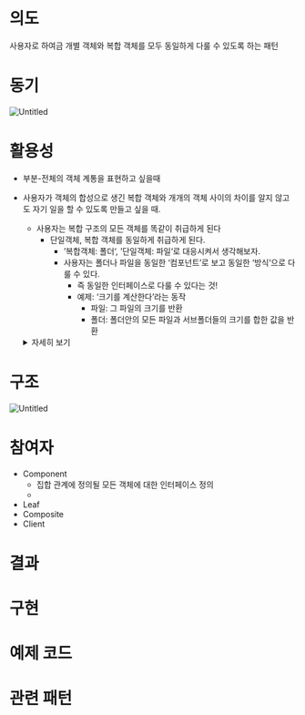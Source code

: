 # 의도

사용자로 하여금 개별 객체와 복합 객체를 모두 동일하게 다룰 수 있도록 하는 패턴

# 동기

![Untitled](https://prod-files-secure.s3.us-west-2.amazonaws.com/c4c3f91c-ed00-499a-b932-9844ee4edfa0/58f0c7f5-e4f8-4443-9b76-c8e7433b8da6/Untitled.png)

# 활용성

- 부분-전체의 객체 계통을 표현하고 싶을때
- 사용자가 객체의 합성으로 생긴 복합 객체와 개개의 객체 사이의 차이를 알지 않고도 자기 일을 할 수 있도록 만들고 싶을 때.
    - 사용자는 복합 구조의 모든 객체를 똑같이 취급하게 된다
        - 단일객체, 복합 객체를 동일하게 취급하게 된다.
            - ’복합객체: 폴더‘, ’단일객체: 파일‘로 대응시켜서 생각해보자.
            - 사용자는 폴더나 파일을 동일한 ‘컴포넌트’로 보고 동일한 ‘방식’으로 다룰 수 있다.
                - 즉 동일한 인터페이스로 다룰 수 있다는 것!
                - 예제: ‘크기를 계산한다’라는 동작
                    - 파일: 그 파일의 크기를 반환
                    - 폴더: 폴더안의 모든 파일과 서브폴더들의 크기를 합한 값을 반환


	<details>
    	<summary>자세히 보기</summary>
		<div markdown="1">	
        - 간단한 예로 파일과 폴더 시스템을 생각해볼 수 있습니다. 파일 시스템에서 폴더는 여러 파일이나 다른 폴더를 포함할 수 있습니다. 여기서 개별 파일은 ‘단일 객체(Leaf)’, 폴더는 ’복합 객체(Composite)’입니다. 복합체 패턴을 사용하면, 사용자는 폴더나 파일을 동일한 ‘컴포넌트’로 보고 동일한 방식으로 다룰 수 있습니다. 예를 들어, ‘크기를 계산한다’라는 동작은 파일에 대해서는 그 파일의 크기를 반환하지만, 폴더에 대해서는 폴더 안의 모든 파일과 서브폴더들의 크기를 합한 값을 반환합니다. 이렇게 복합체 패턴을 사용하면, 클라이언트 코드는 내부 구조(단일 객체인지 복합 객체인지)에 신경 쓰지 않고, 모든 객체를 동일한 인터페이스로 다룰 수 있습니다. 이는 코드의 유연성을 높이고, 변경에 더 강한 설계를 가능하게 합니다.
		</div>
	</details>  

# 구조

![Untitled](https://prod-files-secure.s3.us-west-2.amazonaws.com/c4c3f91c-ed00-499a-b932-9844ee4edfa0/bdeafe48-1f87-457e-8194-5e32de449bd0/Untitled.png)

# 참여자

- Component
    - 집합 관계에 정의될 모든 객체에 대한 인터페이스 정의
    - 
- Leaf
- Composite
- Client

# 결과

# 구현

# 예제 코드

# 관련 패턴